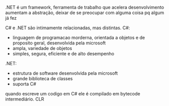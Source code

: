 .NET é um framework, ferramenta de trabalho que acelera desenvolvimento
aumentam a abstração, deixar de se preocupar com alguma coisa pq algum já fez

C# e .NET são intimamente relacionadas, mas distintas.
C#:
- linguagem de programacao morderna, orientada a objetos e de proposito geral, desenvolvida pela microsoft
- ampla, variedade de objetos
- simples, segura, eficiente e de alto desempenho

.NET:
- estrutura de software desenvolvida pela microsoft
- grande biblioteca de classes
- suporta C#

quando escreve um codigo em C# ele é compilado em bytecode intermediário. CLR

